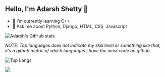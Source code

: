 ## Hello, I'm Adarsh Shetty 👋

- 🌱 I’m currently learning C++
- 💬 Ask me about Python, Django, HTML, CSS, Javascript

![Adarsh's GitHub stats](https://github-readme-stats.vercel.app/api?username=ObliviousParadigm&count_private=true&show_icons=true&theme=dark)

*NOTE: Top languages does not indicate my skill level or something like that, it's a github metric of which languages i have the most code on github.*

![Top Langs](https://github-readme-stats.vercel.app/api/top-langs/?username=ObliviousParadigm&layout=compact)

<img src="https://komarev.com/ghpvc/?username=your-github-ObliviousParadigm&color=blue"></img>
